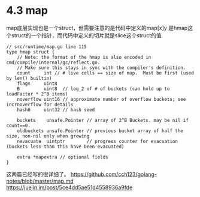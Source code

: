 # 4.3 map
map底层实现也是一个struct，但需要注意的是代码中定义的map[x]y 是hmap这个struct的一个指针，而代码中定义的切片就是slice这个struct的值

```
// src/runtime/map.go line 115
type hmap struct {
	// Note: the format of the hmap is also encoded in cmd/compile/internal/gc/reflect.go.
	// Make sure this stays in sync with the compiler's definition.
	count     int // # live cells == size of map.  Must be first (used by len() builtin)
	flags     uint8
	B         uint8  // log_2 of # of buckets (can hold up to loadFactor * 2^B items)
	noverflow uint16 // approximate number of overflow buckets; see incrnoverflow for details
	hash0     uint32 // hash seed

	buckets    unsafe.Pointer // array of 2^B Buckets. may be nil if count==0.
	oldbuckets unsafe.Pointer // previous bucket array of half the size, non-nil only when growing
	nevacuate  uintptr        // progress counter for evacuation (buckets less than this have been evacuated)

	extra *mapextra // optional fields
}

```


这两篇已经写的很详细了。
https://github.com/cch123/golang-notes/blob/master/map.md
https://juejin.im/post/5ce4dd5ae51d4558936a9fde


